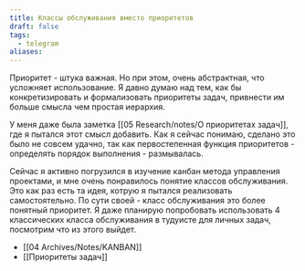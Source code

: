 ```yaml
---
title: Классы обслуживания вместо приоритетов
draft: false
tags:
  - telegram
aliases:
---
```

Приоритет - штука важная. Но при этом, очень абстрактная, что усложняет использование. Я давно думаю над тем, как бы конкретизировать и формализовать приоритеты задач, привнести им больше смысла чем простая иерархия. 

У меня даже была заметка [[05 Research/notes/О приоритетах задач]], где я пытался этот смысл добавить. Как я сейчас понимаю, сделано это было не совсем удачно, так как первостепенная функция приоритетов - определять порядок выполнения - размывалась.

Сейчас я активно погрузился в изучение канбан метода управления проектами, и мне очень понравилось понятие классов обслуживания. Это как раз есть та идея, котрую я пытался реализовать самостоятельно. По сути своей - класс обслуживания это более понятный приоритет. Я даже планирую попробовать использовать 4 классических класса обслуживания в тудуисте для личных задач, посмотрим что из этого выйдет.

- [[04 Archives/Notes/KANBAN]]
- [[Приоритеты задач]]